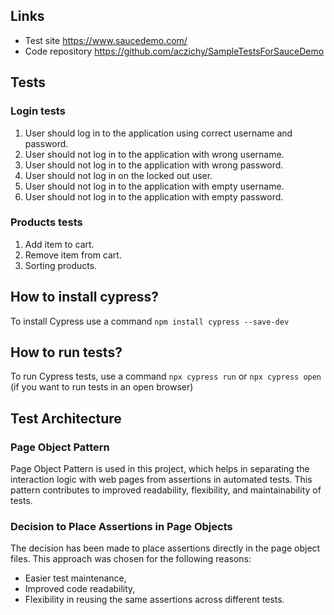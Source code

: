 ## Links

- Test site https://www.saucedemo.com/ 
- Code repository https://github.com/aczichy/SampleTestsForSauceDemo

## Tests

### Login tests
1. User should log in to the application using correct username and password.
2. User should not log in to the application with wrong username.
3. User should not log in to the application with wrong password.
4. User should not log in on the locked out user.
5. User should not log in to the application with empty username.
6. User should not log in to the application with empty password.

### Products tests
1. Add item to cart.
2. Remove item from cart.
3. Sorting products.


## How to install cypress?
To install Cypress use a command ```npm install cypress --save-dev```


## How to run tests?
To run Cypress tests, use a command ```npx cypress run``` or ```npx cypress open``` (if you want to run tests in an open browser)


## Test Architecture

### Page Object Pattern

Page Object Pattern is used in this project, which helps in separating the interaction logic with web pages from assertions in automated tests. This pattern contributes to improved readability, flexibility, and maintainability of tests.

### Decision to Place Assertions in Page Objects

The decision has been made to place assertions directly in the page object files. This approach was chosen for the following reasons:

- Easier test maintenance,
- Improved code readability,
- Flexibility in reusing the same assertions across different tests.



